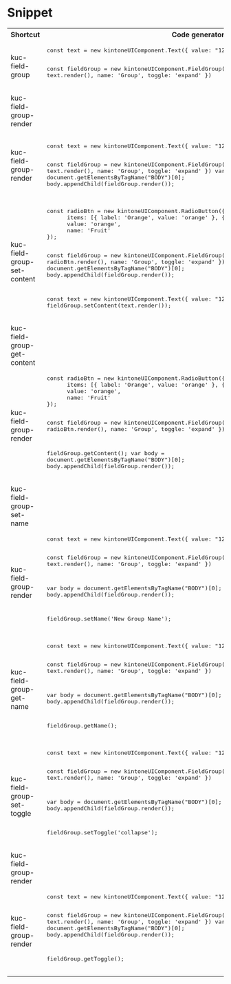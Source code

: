 # Snippet
<table>
<tr>
<th>Shortcut</th>
<th>Code generator</th>
<th>Description</th>
</tr>

<tr>
<td>kuc-field-group</td>
<td>
<pre>
const text = new kintoneUIComponent.Text({ value: "12345" });
 
const fieldGroup = new kintoneUIComponent.FieldGroup({
      content: text.render(),
      name: 'Group',
      toggle: 'expand'
    })
</pre>
</td>
<td>Constructor</td>
</tr>

<tr>
<td>kuc-field-group-render</td>
<td>
<pre>
</pre>
</td>
<td></td>
</tr>

<tr>
<td>kuc-field-group-render</td>
<td>
<pre>	
const text = new kintoneUIComponent.Text({ value: "12345" });
 
const fieldGroup = new kintoneUIComponent.FieldGroup({
      content: text.render(),
      name: 'Group',
      toggle: 'expand'
    })
var body = document.getElementsByTagName("BODY")[0];
body.appendChild(fieldGroup.render());
</pre>
</td>
<td>Get dom element of component.</td>
</tr>

<tr>
<td>kuc-field-group-set-content</td>
<td>
<pre>
const radioBtn = new kintoneUIComponent.RadioButton({
      items: [{ label: 'Orange', value: 'orange' }, { label: 'Banana', value: 'banana' }],
      value: 'orange',
      name: 'Fruit'
});
 
const fieldGroup = new kintoneUIComponent.FieldGroup({
      content: radioBtn.render(),
      name: 'Group',
      toggle: 'expand'
    })
var body = document.getElementsByTagName("BODY")[0];
body.appendChild(fieldGroup.render());
 
const text = new kintoneUIComponent.Text({ value: "12345" });
fieldGroup.setContent(text.render());
</pre>
</td>
<td>Add an item to end of the field group.</td>
</tr>

<tr>
<td>kuc-field-group-get-content</td>
<td>
<pre>

</pre>
</td>
<td></td>
</tr>

<tr>
<td>kuc-field-group-render</td>
<td>
<pre>
const radioBtn = new kintoneUIComponent.RadioButton({
      items: [{ label: 'Orange', value: 'orange' }, { label: 'Banana', value: 'banana' }],
      value: 'orange',
      name: 'Fruit'
});
 
const fieldGroup = new kintoneUIComponent.FieldGroup({
      content: radioBtn.render(),
      name: 'Group',
      toggle: 'expand'
    })
 
fieldGroup.getContent();
var body = document.getElementsByTagName("BODY")[0];
body.appendChild(fieldGroup.render());
</pre>
</td>
<td>Get content of field group</td>
</tr>

<tr>
<td>kuc-field-group-set-name</td>
<td>
<pre>

</pre>
</td>
<td></td>
</tr>

<tr>
<td>kuc-field-group-render</td>
<td>
<pre>
const text = new kintoneUIComponent.Text({ value: "12345" });
 
const fieldGroup = new kintoneUIComponent.FieldGroup({
      content: text.render(),
      name: 'Group',
      toggle: 'expand'
    })
 
var body = document.getElementsByTagName("BODY")[0];
body.appendChild(fieldGroup.render());
 
fieldGroup.setName('New Group Name');
</pre>
</td>
<td>Set the name for the field group.</td>
</tr>

<tr>
<td>kuc-field-group-get-name</td>
<td>
<pre>
const text = new kintoneUIComponent.Text({ value: "12345" });
 
const fieldGroup = new kintoneUIComponent.FieldGroup({
      content: text.render(),
      name: 'Group',
      toggle: 'expand'
    })
 
var body = document.getElementsByTagName("BODY")[0];
body.appendChild(fieldGroup.render());
 
fieldGroup.getName();
</pre>
</td>
<td>Get name of field group</td>
</tr>

<tr>
<td>kuc-field-group-set-toggle</td>
<td>
<pre>
const text = new kintoneUIComponent.Text({ value: "12345" });
 
const fieldGroup = new kintoneUIComponent.FieldGroup({
      items: text.render(),
      name: 'Group',
      toggle: 'expand'
    })
 
var body = document.getElementsByTagName("BODY")[0];
body.appendChild(fieldGroup.render());
 
fieldGroup.setToggle('collapse');
</pre>
</td>
<td>Set the toggle state for the field group.</td>
</tr>

<tr>
<td>kuc-field-group-render</td>
<td>
<pre>

</pre>
</td>
<td>get-toggle</td>
</tr>

<tr>
<td>kuc-field-group-render</td>
<td>
<pre>
const text = new kintoneUIComponent.Text({ value: "12345" });
 
const fieldGroup = new kintoneUIComponent.FieldGroup({
      content: text.render(),
      name: 'Group',
      toggle: 'expand'
    })
var body = document.getElementsByTagName("BODY")[0];
body.appendChild(fieldGroup.render());
 
fieldGroup.getToggle();
</pre>
</td>
<td>Get toggle state of the field group.</td>
</tr>
</table>